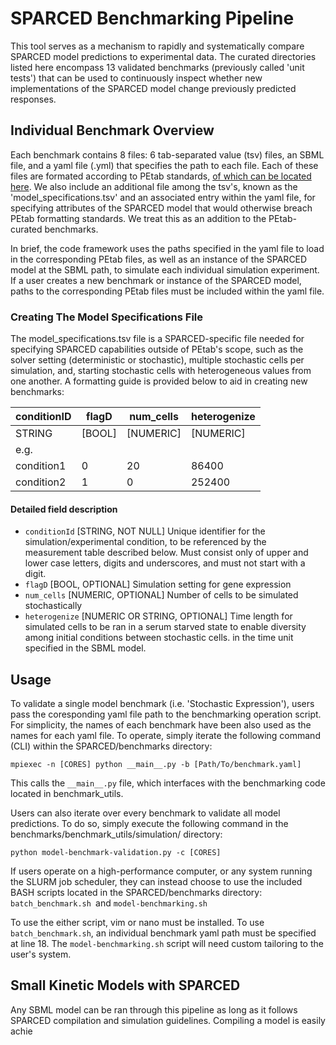 # SPARCED Benchmarking Pipeline

This tool serves as a mechanism to rapidly and systematically compare SPARCED model predictions to experimental data. The curated directories listed here encompass 13 validated benchmarks (previously called 'unit tests') that can be used to continuously inspect whether new implementations of the SPARCED model change previously predicted responses.

## Individual Benchmark Overview

Each benchmark contains 8 files: 6 tab-separated value (tsv) files, an SBML file, and a yaml file (.yml) that specifies the path to each file. Each of these files are formated according to PEtab standards, [of which can be located here](https://petab.readthedocs.io/en/latest/). We also include an additional file among the tsv's, known as the 'model_specifications.tsv' and an associated entry within the yaml file, for specifying attributes of the SPARCED model that would otherwise breach PEtab formatting standards. We treat this as an addition to the PEtab-curated benchmarks.

In brief, the code framework uses the paths specified in the yaml file to load in the corresponding PEtab files, as well as an instance of the SPARCED model at the SBML path, to simulate each individual simulation experiment. If a user creates a new benchmark or instance of the SPARCED model, paths to the corresponding PEtab files must be included within the yaml file.

### Creating The Model Specifications File

The model_specifications.tsv file is a SPARCED-specific file needed for specifying SPARCED capabilities outside of PEtab's scope, such as the solver setting (deterministic or stochastic), multiple stochastic cells per simulation, and, starting stochastic cells with heterogeneous values from one another. A formatting guide is provided below to aid in creating new benchmarks:

| conditionID | flagD  | num_cells | heterogenize |
| ----------- | ------ | --------- | ------------ |
| STRING      | [BOOL] | [NUMERIC] | [NUMERIC]    |
| e.g.        |        |           |              |
| condition1  | 0      | 20        | 86400        |
| condition2  | 1      | 0         | 252400       |

#### Detailed field description

* `conditionId` [STRING, NOT NULL]
  Unique identifier for the simulation/experimental condition, to be referenced by the measurement table described below. Must consist only of upper and lower case letters, digits and underscores, and must not start with a digit.
* `flagD` [BOOL, OPTIONAL]
  Simulation setting for gene expression
* `num_cells` [NUMERIC, OPTIONAL]
  Number of cells to be simulated stochastically
* `heterogenize` [NUMERIC OR STRING, OPTIONAL]
  Time length for simulated cells to be ran in a serum starved state to enable diversity among initial conditions between stochastic cells. in the time unit specified in the SBML model.

## Usage

To validate a single model benchmark (i.e. 'Stochastic Expression'), users pass the coresponding yaml file path to the benchmarking operation script. For simplicity, the names of each benchmark have been also used as the names for each yaml file. To operate, simply iterate the following command (CLI) within the SPARCED/benchmarks directory:

```
mpiexec -n [CORES] python __main__.py -b [Path/To/benchmark.yaml]
```

This calls the `__main__.py` file, which interfaces with the benchmarking code located in benchmark_utils.

Users can also iterate over every benchmark to validate all model predictions. To do so, simply execute the following command in the benchmarks/benchmark_utils/simulation/ directory:

```
python model-benchmark-validation.py -c [CORES]
```

If users operate on a high-performance computer, or any system running the SLURM job scheduler, they can instead choose to use the included BASH scripts located in the SPARCED/benchmarks directory: `batch_benchmark.sh `and `model-benchmarking.sh`

To use the either script, vim or nano must be installed. To use `batch_benchmark.sh`, an individual benchmark yaml path must be specified at line 18. The `model-benchmarking.sh` script will need custom tailoring to the user's system.

## Small Kinetic Models with SPARCED

Any SBML model can be ran through this pipeline as long as it follows SPARCED compilation and simulation guidelines. Compiling a model is easily achie
